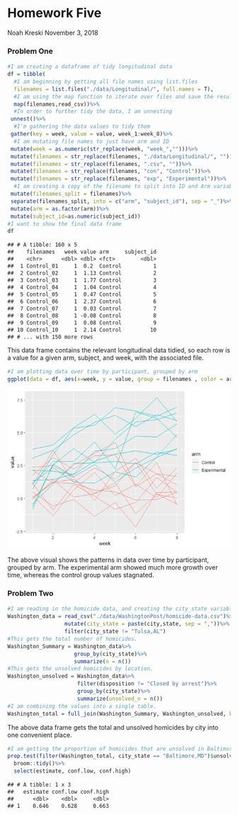 Homework Five
================
Noah Kreski
November 3, 2018

### Problem One

``` r
#I am creating a dataframe of tidy longitudinal data
df = tibble(
  #I am beginning by getting all file names using list.files
  filenames = list.files("./data/Longitudinal/", full.names = T),
  #I am using the map function to iterate over files and save the result as a new variable
  map(filenames,read_csv))%>%
  #In order to further tidy the data, I am unnesting
 unnest()%>%
  #I'm gathering the data values to tidy them
 gather(key = week, value = value, week_1:week_8)%>%
  #I am mutating file names to just have arm and ID
 mutate(week = as.numeric(str_replace(week, "week_","")))%>%
 mutate(filenames = str_replace(filenames, "./data/Longitudinal/", ""))%>%
 mutate(filenames = str_replace(filenames, ".csv", ""))%>%
 mutate(filenames = str_replace(filenames, "con", "Control"))%>%
 mutate(filenames = str_replace(filenames, "exp", "Experimental"))%>%
  #I am creating a copy of the filename to split into ID and Arm variables
 mutate(filenames_split = filenames)%>%
 separate(filenames_split, into = c("arm", "subject_id"), sep = "_")%>%
 mutate(arm = as.factor(arm))%>%
 mutate(subject_id=as.numeric(subject_id))
#I want to show the final data frame
df
```

    ## # A tibble: 160 x 5
    ##    filenames   week value arm     subject_id
    ##    <chr>      <dbl> <dbl> <fct>        <dbl>
    ##  1 Control_01     1  0.2  Control          1
    ##  2 Control_02     1  1.13 Control          2
    ##  3 Control_03     1  1.77 Control          3
    ##  4 Control_04     1  1.04 Control          4
    ##  5 Control_05     1  0.47 Control          5
    ##  6 Control_06     1  2.37 Control          6
    ##  7 Control_07     1  0.03 Control          7
    ##  8 Control_08     1 -0.08 Control          8
    ##  9 Control_09     1  0.08 Control          9
    ## 10 Control_10     1  2.14 Control         10
    ## # ... with 150 more rows

This data frame contains the relevant longitudinal data tidied, so each row is a value for a given arm, subject, and week, with the associated file.

``` r
#I am plotting data over time by participant, grouped by arm
ggplot(data = df, aes(x=week, y = value, group = filenames , color = arm))+ geom_line()
```

![](p8105_hw5_ntk2109_files/figure-markdown_github/plot%20longitudinal-1.png)

The above visual shows the patterns in data over time by participant, grouped by arm. The experimental arm showed much more growth over time, whereas the control group values stagnated.

### Problem Two

``` r
#I am reading in the homicide data, and creating the city_state variable.
Washington_data = read_csv("./data/WashingtonPost/homicide-data.csv")%>%
                  mutate(city_state = paste(city,state, sep = ","))%>%
                  filter(city_state != "Tulsa,AL")
#This gets the total number of homicides.                  
Washington_Summary = Washington_data%>%
                     group_by(city_state)%>%
                     summarize(n = n())
#This gets the unsolved homicides by location.
Washington_unsolved = Washington_data%>%
                      filter(disposition != "Closed by arrest")%>%
                      group_by(city_state)%>%
                      summarize(unsolved_n = n())
#I am combining the values into a single table.
Washington_total = full_join(Washington_Summary, Washington_unsolved, by = "city_state")
```

The above data frame gets the total and unsolved homicides by city into one convenient place.

``` r
#I am getting the proportion of homicides that are unsolved in Baltimore, and tidying to get the estimate and confidence interval.
prop.test(filter(Washington_total, city_state == "Baltimore,MD")$unsolved_n, filter(Washington_total, city_state == "Baltimore,MD")$n)%>%
  broom::tidy()%>%
  select(estimate, conf.low, conf.high)
```

    ## # A tibble: 1 x 3
    ##   estimate conf.low conf.high
    ##      <dbl>    <dbl>     <dbl>
    ## 1    0.646    0.628     0.663
